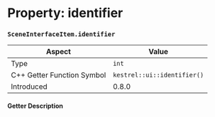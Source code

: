 
# Property: identifier
### `SceneInterfaceItem.identifier`

| Aspect | Value |
| --- | --- |
| Type | `int` |
| C++ Getter Function Symbol | `kestrel::ui::identifier()` |
| Introduced | 0.8.0 |

#### Getter Description

